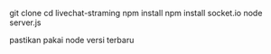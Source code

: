 git clone
cd livechat-straming
npm install
npm install socket.io
node server.js

pastikan pakai node versi terbaru
